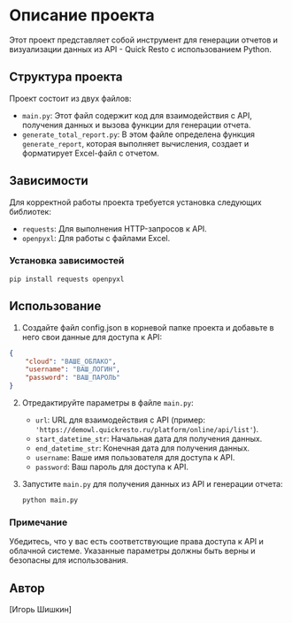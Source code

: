 # Описание проекта

Этот проект представляет собой инструмент для генерации отчетов и визуализации данных из API - Quick Resto с использованием Python.

## Структура проекта

Проект состоит из двух файлов:

- `main.py`: Этот файл содержит код для взаимодействия с API, получения данных и вызова функции для генерации отчета.
- `generate_total_report.py`: В этом файле определена функция `generate_report`, которая выполняет вычисления, создает и форматирует Excel-файл с отчетом.

## Зависимости

Для корректной работы проекта требуется установка следующих библиотек:

- `requests`: Для выполнения HTTP-запросов к API.
- `openpyxl`: Для работы с файлами Excel.

### Установка зависимостей

```
pip install requests openpyxl
```

## Использование

1. Создайте файл config.json в корневой папке проекта и добавьте в него свои данные для доступа к API:

```json
{
    "cloud": "ВАШЕ_ОБЛАКО",
    "username": "ВАШ_ЛОГИН",
    "password": "ВАШ_ПАРОЛЬ"
}
```

2. Отредактируйте параметры в файле `main.py`:

   - `url`: URL для взаимодействия с API (пример: `'https://demowl.quickresto.ru/platform/online/api/list'`).
   - `start_datetime_str`: Начальная дата для получения данных.
   - `end_datetime_str`: Конечная дата для получения данных.
   - `username`: Ваше имя пользователя для доступа к API.
   - `password`: Ваш пароль для доступа к API.

3. Запустите `main.py` для получения данных из API и генерации отчета:

   ```
   python main.py
   ```

### Примечание
Убедитесь, что у вас есть соответствующие права доступа к API и облачной системе. Указанные параметры должны быть верны и безопасны для использования.

## Автор

[Игорь Шишкин]
